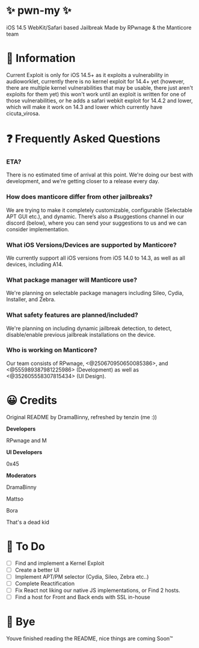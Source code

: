 # ✨ pwn-my ✨

iOS 14.5 WebKit/Safari based Jailbreak
Made by RPwnage & the Manticore team

# 📜 Information

Current Exploit is only for iOS 14.5+ as it exploits a vulnerability in audioworklet, currently there is no kernel exploit for 14.4+ yet (however, there are multiple kernel vulnerabilities that may be usable, there just aren't exploits for them yet) this won't work until an exploit is written for one of those vulnerabilities, or he adds a safari webkit exploit for 14.4.2 and lower, which will make it work on 14.3 and lower which currently have cicuta_virosa.
# ❓ Frequently Asked Questions

### ETA?

There is no estimated time of arrival at this point. We're doing our best with development, and we're getting closer to a release every day.

### How does manticore differ from other jailbreaks?

We are trying to make it completely customizable, configurable (Selectable APT GUI etc.), and dynamic. There’s also a #suggestions channel in our discord (below), where you can send your suggestions to us and we can consider implementation.

### What iOS Versions/Devices are supported by Manticore?

We currently support all iOS versions from iOS 14.0 to 14.3, as well as all devices, including A14.

### What package manager will Manticore use?

We're planning on selectable package managers including Sileo, Cydia, Installer, and Zebra.

### What safety features are planned/included?

We're planning on including dynamic jailbreak detection, to detect, disable/enable previous jailbreak installations on the device.

### Who is working on Manticore?
Our team consists of RPwnage, <@250670950650085386>, and <@555989387981225986> (Development) as well as <@352605558307815434> (UI Design).

# 😀 Credits

Original README by DramaBinny, refreshed by tenzin (me :))

__Developers__

RPwnage and M

__UI Developers__

0x45

__Moderators__

DramaBinny

Mattso

Bora

That's a dead kid

# 📜 To Do

- [ ] Find and implement a Kernel Exploit
- [ ] Create a better UI
- [ ] Implement APT/PM selector (Cydia, Sileo, Zebra etc..)
- [ ] Complete Reactification
- [ ] Fix React not liking our native JS implementations, or Find 2 hosts.
- [ ] Find a host for Front and Back ends with SSL in-house

# 👋 Bye
Youve finished reading the README, nice things are coming Soon:tm:
